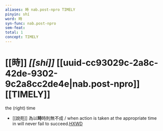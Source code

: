 ```yaml
---
aliases: 時 nab.post-npro TIMELY
pinyin: shí
word: 時
syn-func: nab.post-npro
sem-feat: 
total: 1
concept: TIMELY 
---
```

# [[時]] *[[shí]]*  [[uuid-cc93029c-2a8c-42de-9302-9c2a8cc2de4e|nab.post-npro]] [[TIMELY]]
the (right) time
 - [[說苑]] 為以**時**時則無不成 / when action is taken at the appropriate time in will never fail to succeed.[HXWD](https://hxwd.org/textview.html?location=CH1a0907_CHANT_016-12a.9)